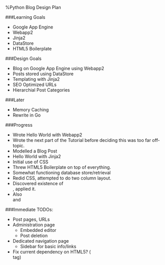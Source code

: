 %Python Blog Design Plan

###Learning Goals

* Google App Engine
* Webapp2
* Jinja2
* DataStore
* HTML5 Boilerplate

###Design Goals

* Blog on Google App Engine using Webapp2
* Posts stored using DataStore
* Templating with Jinja2
* SEO Optimized URLs
* Hierarchial Post Categories

###Later

* Memory Caching
* Rewrite in Go

###Progress

* Wrote Hello World with Webapp2
* Wrote the next part of the Tutorial before deciding this was too far off-topic.
* Modelled a Blog Post
* Hello World with Jinja2
* Initial use of CSS
* Threw HTML5 Boilerplate on top of everything.
* Somewhat functioning database store/retrieval
* Redid CSS, attempted to do two column layout.
* Discovered existence of <aside>, applied it.
* Also <article> and <nav>

###Immediate TODOs:

* Post pages, URLs
* Administration page
  * Embedded editor
  * Post deletion
* Dedicated navigation page
  * Sidebar for basic info/links
* Fix current dependency on HTML5? (<aside> tag)
